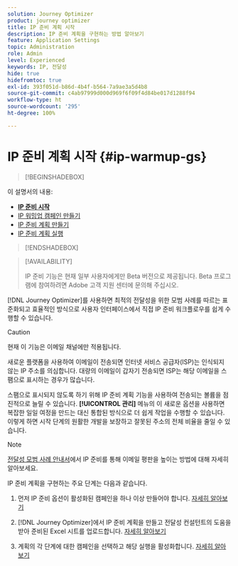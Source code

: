 ```yaml
---
solution: Journey Optimizer
product: journey optimizer
title: IP 준비 계획 시작
description: IP 준비 계획을 구현하는 방법 알아보기
feature: Application Settings
topic: Administration
role: Admin
level: Experienced
keywords: IP, 전달성
hide: true
hidefromtoc: true
exl-id: 393f051d-b86d-4b4f-b564-7a9ae3a5d4b8
source-git-commit: c4ab97999d000d969f6f09f4d84be017d1288f94
workflow-type: ht
source-wordcount: '295'
ht-degree: 100%

---
```


# IP 준비 계획 시작 {#ip-warmup-gs}

<!--
>[!CONTEXTUALHELP]
>id="ajo_admin_ip_warmup_plan"
>title="Define your IP warmup plan"
>abstract="You can perform IP warmup workflows directly from the Journey Optimizer interface in a standardized and efficient way that follows the best practices for optimal deliverability."
-->

>[!BEGINSHADEBOX]

이 설명서의 내용:

* **[IP 준비 시작](ip-warmup-gs.md)**
* [IP 워밍업 캠페인 만들기](ip-warmup-campaign.md)
* [IP 준비 계획 만들기](ip-warmup-plan.md)
* [IP 준비 계획 실행](ip-warmup-execution.md)

>[!ENDSHADEBOX]

>[!AVAILABILITY]
>
>IP 준비 기능은 현재 일부 사용자에게만 Beta 버전으로 제공됩니다. Beta 프로그램에 참여하려면 Adobe 고객 지원 센터에 문의해 주십시오.

[!DNL Journey Optimizer]를 사용하면 최적의 전달성을 위한 모범 사례를 따르는 표준화되고 효율적인 방식으로 사용자 인터페이스에서 직접 IP 준비 워크플로우를 쉽게 수행할 수 있습니다.

>[!CAUTION]
>
>현재 이 기능은 이메일 채널에만 적용됩니다.

새로운 플랫폼을 사용하여 이메일이 전송되면 인터넷 서비스 공급자(ISP)는 인식되지 않는 IP 주소를 의심합니다. 대량의 이메일이 갑자기 전송되면 ISP는 해당 이메일을 스팸으로 표시하는 경우가 많습니다.

스팸으로 표시되지 않도록 하기 위해 IP 준비 계획 기능을 사용하여 전송되는 볼륨을 점진적으로 늘릴 수 있습니다. **[!UICONTROL 관리]** 메뉴의 이 새로운 옵션을 사용하면 복잡한 일일 여정을 만드는 대신 통합된 방식으로 더 쉽게 작업을 수행할 수 있습니다. 이렇게 하면 시작 단계의 원활한 개발을 보장하고 잘못된 주소의 전체 비율을 줄일 수 있습니다.

>[!NOTE]
>
>[전달성 모범 사례 안내서](https://experienceleague.adobe.com/docs/deliverability-learn/deliverability-best-practice-guide/additional-resources/generic-resources/increase-reputation-with-ip-warming.html?lang=ko)에서 IP 준비를 통해 이메일 평판을 높이는 방법에 대해 자세히 알아보세요.

<!--
Benefits

* Standardization on Campaign which will be easy for practitioners too > why?

* No more pain of creating queries, audiences and testing those as system will create the audiences. 

* Ease of excluding domains and changing the plan with help of simple toggles to exclude OR by editing numbers inline or create new phases or reupload plan if drastic change. No more pain of editing audience definitions, journey conditions

* There is an expectation that with this, it will ease around 30% of effort and will be much better experience for consultant/partner/practitioner - right from planning to execution to reporting
-->

IP 준비 계획을 구현하는 주요 단계는 다음과 같습니다.

1. 먼저 IP 준비 옵션이 활성화된 캠페인을 하나 이상 만들어야 합니다. [자세히 알아보기](ip-warmup-campaign.md)

1. [!DNL Journey Optimizer]에서 IP 준비 계획을 만들고 전달성 컨설턴트의 도움을 받아 준비된 Excel 시트를 업로드합니다. [자세히 알아보기](ip-warmup-plan.md)

1. 계획의 각 단계에 대한 캠페인을 선택하고 해당 실행을 활성화합니다. [자세히 알아보기](ip-warmup-execution.md)

